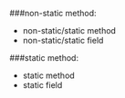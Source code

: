 ###non-static method:

- non-static/static method
- non-static/static field

###static method:

- static method
- static field
